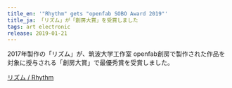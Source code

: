 ```yaml
---
title_en: '"Rhythm" gets "openfab SOBO Award 2019"'
title_ja: 「リズム」が「創房大賞」を受賞しました
tags: art electronic
release: 2019-01-21
---
```


2017年製作の「リズム」が、筑波大学工作室 openfab創房で製作された作品を対象に授与される「創房大賞」で最優秀賞を受賞しました。

[リズム / Rhythm](/pages/works/ri.md)
